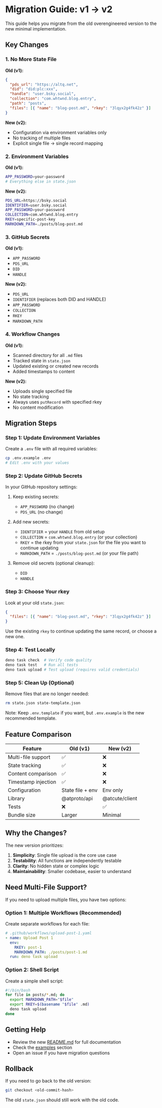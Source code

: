 # Migration Guide: v1 → v2

This guide helps you migrate from the old overengineered version to the new minimal implementation.

## Key Changes

### 1. No More State File

**Old (v1):**

```json
{
  "pds_url": "https://altq.net",
  "did": "did:plc:xxx",
  "handle": "user.bsky.social",
  "collection": "com.whtwnd.blog.entry",
  "path": "posts",
  "files": [{ "name": "blog-post.md", "rkey": "3lqyx2g4fk42z" }]
}
```

**New (v2):**

- Configuration via environment variables only
- No tracking of multiple files
- Explicit single file → single record mapping

### 2. Environment Variables

**Old (v1):**

```bash
APP_PASSWORD=your-password
# Everything else in state.json
```

**New (v2):**

```bash
PDS_URL=https://bsky.social
IDENTIFIER=user.bsky.social
APP_PASSWORD=your-password
COLLECTION=com.whtwnd.blog.entry
RKEY=specific-post-key
MARKDOWN_PATH=./posts/blog-post.md
```

### 3. GitHub Secrets

**Old (v1):**

- `APP_PASSWORD`
- `PDS_URL`
- `DID`
- `HANDLE`

**New (v2):**

- `PDS_URL`
- `IDENTIFIER` (replaces both DID and HANDLE)
- `APP_PASSWORD`
- `COLLECTION`
- `RKEY`
- `MARKDOWN_PATH`

### 4. Workflow Changes

**Old (v1):**

- Scanned directory for all `.md` files
- Tracked state in `state.json`
- Updated existing or created new records
- Added timestamps to content

**New (v2):**

- Uploads single specified file
- No state tracking
- Always uses `putRecord` with specified rkey
- No content modification

## Migration Steps

### Step 1: Update Environment Variables

Create a `.env` file with all required variables:

```bash
cp .env.example .env
# Edit .env with your values
```

### Step 2: Update GitHub Secrets

In your GitHub repository settings:

1. Keep existing secrets:

   - `APP_PASSWORD` (no change)
   - `PDS_URL` (no change)

2. Add new secrets:

   - `IDENTIFIER` = your `HANDLE` from old setup
   - `COLLECTION` = `com.whtwnd.blog.entry` (or your collection)
   - `RKEY` = the rkey from your `state.json` for the file you want to continue updating
   - `MARKDOWN_PATH` = `./posts/blog-post.md` (or your file path)

3. Remove old secrets (optional cleanup):
   - `DID`
   - `HANDLE`

### Step 3: Choose Your rkey

Look at your old `state.json`:

```json
{
  "files": [{ "name": "blog-post.md", "rkey": "3lqyx2g4fk42z" }]
}
```

Use the existing `rkey` to continue updating the same record, or choose a new one.

### Step 4: Test Locally

```bash
deno task check  # Verify code quality
deno task test   # Run all tests
deno task upload # Test upload (requires valid credentials)
```

### Step 5: Clean Up (Optional)

Remove files that are no longer needed:

```bash
rm state.json state-template.json
```

Note: Keep `.env.template` if you want, but `.env.example` is the new recommended template.

## Feature Comparison

| Feature             | Old (v1)         | New (v2)       |
| ------------------- | ---------------- | -------------- |
| Multi-file support  | ✅               | ❌             |
| State tracking      | ✅               | ❌             |
| Content comparison  | ✅               | ❌             |
| Timestamp injection | ✅               | ❌             |
| Configuration       | State file + env | Env only       |
| Library             | @atproto/api     | @atcute/client |
| Tests               | ❌               | ✅             |
| Bundle size         | Larger           | Minimal        |

## Why the Changes?

The new version prioritizes:

1. **Simplicity**: Single file upload is the core use case
2. **Testability**: All functions are independently testable
3. **Clarity**: No hidden state or complex logic
4. **Maintainability**: Smaller codebase, easier to understand

## Need Multi-File Support?

If you need to upload multiple files, you have two options:

### Option 1: Multiple Workflows (Recommended)

Create separate workflows for each file:

```yaml
# .github/workflows/upload-post-1.yaml
- name: Upload Post 1
  env:
    RKEY: post-1
    MARKDOWN_PATH: ./posts/post-1.md
  run: deno task upload
```

### Option 2: Shell Script

Create a simple shell script:

```bash
#!/bin/bash
for file in posts/*.md; do
  export MARKDOWN_PATH="$file"
  export RKEY=$(basename "$file" .md)
  deno task upload
done
```

## Getting Help

- Review the new [README.md](./README.md) for full documentation
- Check the [examples](./README.md#example-whitewind-blog) section
- Open an issue if you have migration questions

## Rollback

If you need to go back to the old version:

```bash
git checkout <old-commit-hash>
```

The old `state.json` should still work with the old code.
